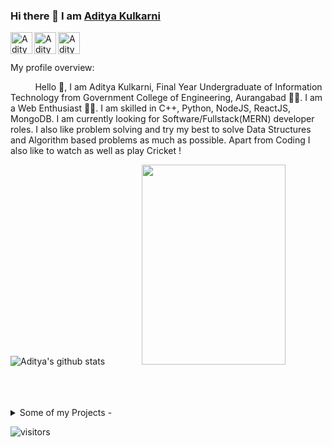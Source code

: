 
### Hi there 👋 I am [Aditya Kulkarni](https://aditya20kul.github.io/)

<a href="https://www.linkedin.com/in/adityakulkarni20/" target="_blank">
  <img align="left" alt="Aditya's LinkdeIN" width="35px" src="https://img.icons8.com/fluent/50/000000/linkedin.png"/>
</a>
<a href="https://leetcode.com/kulkarni20/" target="_blank">
  <img align="left" alt="Aditya's Leetcode" width="35px" src="https://cdn.jsdelivr.net/npm/simple-icons@v3/icons/leetcode.svg" />
</a>
<a href="https://twitter.com/Aditya_kul20" target="_blank">
  <img align="left" alt="Aditya's Twitter" width="35px" src="https://img.icons8.com/fluent/48/000000/twitter.png"/>
</a>
<br />
<br />

<div>
 <p>



</h4>
</div>

<div><p>My profile overview: </p></div>
&nbsp; &nbsp; &nbsp; &nbsp; &nbsp; Hello 👋, I am Aditya Kulkarni, Final Year Undergraduate of Information Technology from Government College of Engineering, Aurangabad 👨‍🎓. I am a Web Enthusiast 👨‍💻. I am skilled in C++, Python, NodeJS, ReactJS, MongoDB. I am currently looking for Software/Fullstack(MERN) developer roles. I also like problem solving and try my best to solve Data Structures and Algorithm based problems as much as possible. Apart from Coding I also like to watch as well as play Cricket !

![Aditya's github stats](https://github-readme-stats.vercel.app/api?username=Aditya20kul&show_icons=true&theme=tokyonight)&nbsp; &nbsp; &nbsp; &nbsp; &nbsp; &nbsp; &nbsp; &nbsp;<img src="https://media.giphy.com/media/USV0ym3bVWQJJmNu3N/giphy.gif" height="320px" width="230px"></img>


<br />
<br />
<br />
<details>
<summary>
  Some of my Projects - 
</summary>

<br />

[![ReadMe Card](https://github-readme-stats.vercel.app/api/pin/?username=Aditya20kul&repo=Expense-tracker&theme=tokyonight&show_icons=true)](https://github.com/Aditya20kul/Expense-tracker)
[![ReadMe Card](https://github-readme-stats.vercel.app/api/pin/?username=Aditya20kul&repo=E-commerce-Website-Clone-&theme=tokyonight&show_icons=true)](https://github.com/Aditya20kul/E-commerce-Website-Clone-)
[![ReadMe Card](https://github-readme-stats.vercel.app/api/pin/?username=Aditya20kul&repo=GitSearch&theme=tokyonight&show_icons=true)](https://github.com/Aditya20kul/GitSearch)
[![ReadMe Card](https://github-readme-stats.vercel.app/api/pin/?username=Aditya20kul&repo=Music-API&theme=tokyonight&show_icons=true)](https://github.com/Aditya20kul/Music-API)

<br />

</details>

![visitors](https://visitor-badge.laobi.icu/badge?page_id=Aditya20kul.Aditya20kul)
